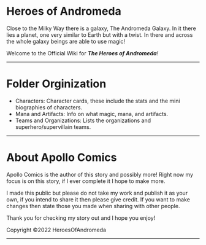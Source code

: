 # Heroes of Andromeda 

Close to the Milky Way there is a galaxy, The Andromeda Galaxy. In it there lies a planet, one very similar to Earth but with a twist. In there and across the whole galaxy beings are able to use magic! 

Welcome to the Official Wiki for _**The Heroes of Andromeda**!_

-----

# Folder Orginization
- Characters: Character cards, these include the stats and the mini biographies of characters.
- Mana and Artifacts: Info on what magic, mana, and artifacts.
- Teams and Organizations: Lists the organizations and superhero/supervillain teams.
-----

# About Apollo Comics

Apollo Comics is the author of this story and possibly more! Right now my focus is on this story, if I ever complete it I hope to make more.

I made this public but please do not take my work and publish it as your own, if you intend to share it then please give credit. If you want to make changes then state those you made when sharing with other people. 

Thank you for checking my story out and I hope you enjoy!



Copyright ©2022 HeroesOfAndromeda

-----
